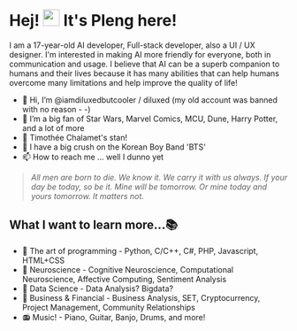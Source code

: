 # Hej! <img src="https://media.giphy.com/media/hvRJCLFzcasrR4ia7z/giphy.gif" width="30px"> It's Pleng here!
I am a 17-year-old AI developer, Full-stack developer, also a UI / UX designer. I'm interested in making AI more friendly for everyone, both in communication and usage. I believe that AI can be a superb companion to humans and their lives because it has many abilities that can help humans overcome many limitations and help improve the quality of life!
- 👋 Hi, I’m @iamdiluxedbutcooler / diluxed (my old account was banned with no reason - -)
- 👀 I’m a big fan of Star Wars, Marvel Comics, MCU, Dune, Harry Potter, and a lot of more
- 🍑 Timothée Chalamet's stan!
- 💜 I have a big crush on the Korean Boy Band 'BTS'
- 📫 How to reach me ... well I dunno yet
>*All men are born to die. We know it. We carry it with us always. If your day be today, so be it. Mine will be tomorrow. Or mine today and yours tomorrow. It matters not.*

## What I want to learn more...📚
- 🎨 The art of programming - Python, C/C++, C#, PHP, Javascript, HTML+CSS
- 🧠 Neuroscience - Cognitive Neuroscience, Computational Neuroscience, Affective Computing, Sentiment Analysis
- 📁 Data Science - Data Analysis? Bigdata?
- 💸 Business & Financial - Business Analysis, SET, Cryptocurrency, Project Management, Community Relationships
- 📻 Music! - Piano, Guitar, Banjo, Drums, and more!

<!---
iamdiluxedbutcooler/iamdiluxedbutcooler is a ✨ special ✨ repository because its `README.md` (this file) appears on your GitHub profile.
You can click the Preview link to take a look at your changes.
--->
